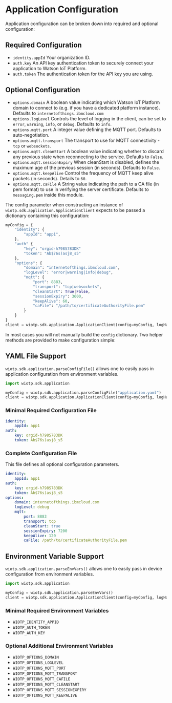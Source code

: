 # Application Configuration

Application configuration can be broken down into required and optional configuration:

## Required Configuration
- `identity.appId` Your organization ID.
- `auth.key` An API key authentication token to securely connect your application to Watson IoT Platform.
- `auth.token` The authentication token for the API key you are using.

## Optional Configuration
- `options.domain` A boolean value indicating which Watson IoT Platform domain to connect to (e.g. if you have a dedicated platform instance). Defaults to `internetofthings.ibmcloud.com`
- `options.logLevel` Controls the level of logging in the client, can be set to `error`, `warning`, `info`, or `debug`.  Defaults to `info`.
- `options.mqtt.port` A integer value defining the MQTT port.  Defaults to auto-negotiation.
- `options.mqtt.transport` The transport to use for MQTT connectivity - `tcp` or `websockets`.
- `options.mqtt.cleanStart` A boolean value indicating whether to discard any previous state when reconnecting to the service.  Defaults to `False`.
- `options.mqtt.sessionExpiry` When cleanStart is disabled, defines the maximum age of the previous session (in seconds).  Defaults to `False`.
- `options.mqtt.keepAlive` Control the frequency of MQTT keep alive packets (in seconds).  Details to `60`.
- `options.mqtt.caFile` A String value indicating the path to a CA file (in pem format) to use in verifying the server certificate.  Defaults to `messaging.pem` inside this module.


The config parameter when constructing an instance of `wiotp.sdk.application.ApplicationClient` expects to be passed a dictionary containing this configuration:

```python
myConfig = { 
    "identity": {
        "appId": "app1",
    }.
    "auth" {
        "key": "orgid-h798S783DK"
        "token": "Ab$76s)asj8_s5"
    },
    "options": {
        "domain": "internetofthings.ibmcloud.com",
        "logLevel": "error|warning|info|debug",
        "mqtt": {
            "port": 8883,
            "transport": "tcp|websockets",
            "cleanStart": True|False,
            "sessionExpiry": 3600,
            "keepAlive": 60,
            "caFile": "/path/to/certificateAuthorityFile.pem"
        }
    }
}
client = wiotp.sdk.application.ApplicationClient(config=myConfig, logHandlers=None)
```

In most cases you will not manually build the `config` dictionary.  Two helper methods are provided to make configuration simple:


## YAML File Support

`wiotp.sdk.application.parseConfigFile()` allows one to easily pass in application configuration from environment variables.

```python
import wiotp.sdk.application

myConfig = wiotp.sdk.application.parseConfigFile("application.yaml")
client = wiotp.sdk.application.ApplicationClient(config=myConfig, logHandlers=None)
```

### Minimal Required Configuration File

```yaml
identity:
    appId: app1
auth:
    key: orgid-h798S783DK
    token: Ab$76s)asj8_s5
```

### Complete Configuration File

This file defines all optional configuration parameters.

```yaml
identity:
    appId: app1
auth:
    key: orgid-h798S783DK
    token: Ab$76s)asj8_s5
options:
    domain: internetofthings.ibmcloud.com
    logLevel: debug
    mqtt:
        port: 8883
        transport: tcp
        cleanStart: true
        sessionExpiry: 7200
        keepAlive: 120
        caFile: /path/to/certificateAuthorityFile.pem
```


## Environment Variable Support

`wiotp.sdk.application.parseEnvVars()` allows one to easily pass in device configuration from environment variables.

```python
import wiotp.sdk.application

myConfig = wiotp.sdk.application.parseEnvVars()
client = wiotp.sdk.application.ApplicationClient(config=myConfig, logHandlers=None)
```

### Minimal Required Environment Variables
- `WIOTP_IDENTITY_APPID`
- `WIOTP_AUTH_TOKEN`
- `WIOTP_AUTH_KEY`

### Optional Additional Environment Variables
- `WIOTP_OPTIONS_DOMAIN`
- `WIOTP_OPTIONS_LOGLEVEL`
- `WIOTP_OPTIONS_MQTT_PORT`
- `WIOTP_OPTIONS_MQTT_TRANSPORT`
- `WIOTP_OPTIONS_MQTT_CAFILE`
- `WIOTP_OPTIONS_MQTT_CLEANSTART`
- `WIOTP_OPTIONS_MQTT_SESSIONEXPIRY`
- `WIOTP_OPTIONS_MQTT_KEEPALIVE`

